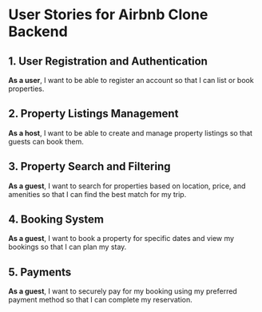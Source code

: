 # User Stories for Airbnb Clone Backend

## 1. User Registration and Authentication
**As a user**, I want to be able to register an account so that I can list or book properties.

## 2. Property Listings Management
**As a host**, I want to be able to create and manage property listings so that guests can book them.

## 3. Property Search and Filtering
**As a guest**, I want to search for properties based on location, price, and amenities so that I can find the best match for my trip.

## 4. Booking System
**As a guest**, I want to book a property for specific dates and view my bookings so that I can plan my stay.

## 5. Payments
**As a guest**, I want to securely pay for my booking using my preferred payment method so that I can complete my reservation.

